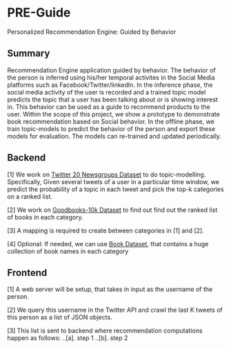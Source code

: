 # PRE-Guide
Personalized Recommendation Engine: Guided by Behavior

## Summary
Recommendation Engine application guided by behavior. The behavior of the person is inferred using his/her temporal activites in the Social Media platforms such as Facebook/Twitter/linkedIn. In the inference phase, the social media activity of the user is recorded and a trained topic model predicts the topic that a user has been talking about or is showing interest in. This behavior can be used as a guide to recommend products to the user. Within the scope of this project, we show a prototype to demonstrate book recommendation based on Social behavior.
In the offline phase, we train topic-models to predict the behavior of the person and export these models for evaluation. The models can re-trained and updated periodically.

## Backend
[1] We work on [Twitter 20 Newsgroups Dataset](https://archive.ics.uci.edu/ml/datasets/Twenty+Newsgroups) to do topic-modelling. Specifically, Given several tweets of a user in a particular time window, we predict the probability of a topic in each tweet and pick the top-k categories on a ranked list.

[2] We work on [Goodbooks-10k Dataset](http://fastml.com/goodbooks-10k-a-new-dataset-for-book-recommendations/) to find out find out the ranked list of books in each category.

[3] A mapping is required to create between categories in [1] and [2].

[4] Optional: If needed, we can use [Book Dataset](https://github.com/uchidalab/book-dataset/tree/master/Task2), that contains a huge collection of book names in each category

## Frontend
[1] A web server will be setup, that takes in input as the username of the person. 

[2] We query this username in the Twitter API and crawl the last K tweets of this person as a list of JSON objects.

[3] This list is sent to backend where recommendation computations happen as follows:
..[a]. step 1
..[b]. step 2

